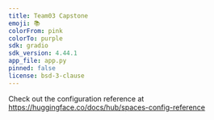 ```yaml
---
title: Team03 Capstone
emoji: 📚
colorFrom: pink
colorTo: purple
sdk: gradio
sdk_version: 4.44.1
app_file: app.py
pinned: false
license: bsd-3-clause
---
```


Check out the configuration reference at https://huggingface.co/docs/hub/spaces-config-reference
